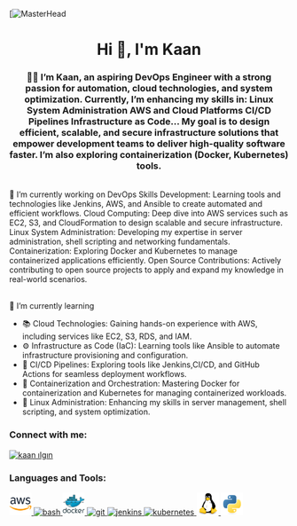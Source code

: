 [![MasterHead](https://www.yapikredi.com.tr/medium/image/bulut-bilisim-trendleri_65851/view.jpg)
<h1 align="center">Hi 👋, I'm Kaan </h1>
<h3 align="center">👨‍💻 I’m Kaan, an aspiring DevOps Engineer with a strong passion for automation, cloud technologies, and system optimization. Currently, I’m enhancing my skills in: Linux System Administration AWS and Cloud Platforms CI/CD Pipelines Infrastructure as Code... My goal is to design efficient, scalable, and secure infrastructure solutions that empower development teams to deliver high-quality software faster.  I’m also exploring containerization (Docker, Kubernetes) tools.</h3>
<br>
 🔭 I’m currently working on
DevOps Skills Development: Learning tools and technologies like Jenkins, AWS, and Ansible to create automated and efficient workflows. Cloud Computing: Deep dive into AWS services such as EC2, S3, and CloudFormation to design scalable and secure infrastructure.  Linux System Administration: Developing my expertise in server administration, shell scripting and networking fundamentals. Containerization: Exploring Docker and Kubernetes to manage containerized applications efficiently. Open Source Contributions: Actively contributing to open source projects to apply and expand my knowledge in real-world scenarios.<br>

   <br>🌱 I’m currently learning
-    📚 Cloud Technologies: Gaining hands-on experience with AWS, including services like EC2, S3, RDS, and IAM.
-   ⚙️ Infrastructure as Code (IaC): Learning tools like Ansible to automate infrastructure provisioning and configuration.
-   🚀 CI/CD Pipelines: Exploring tools like Jenkins,CI/CD, and GitHub Actions for seamless deployment workflows.
-   🐳 Containerization and Orchestration: Mastering Docker for containerization and Kubernetes for managing containerized workloads.
-   📂 Linux Administration: Enhancing my skills in server management, shell scripting, and system optimization.

<h3 align="left">Connect with me:</h3>
<p align="left">
<a href="https://linkedin.com/in/kaan ılgın" target="blank"><img align="center" src="https://raw.githubusercontent.com/rahuldkjain/github-profile-readme-generator/master/src/images/icons/Social/linked-in-alt.svg" alt="kaan ılgın" height="30" width="40" /></a>
</p>

<h3 align="left">Languages and Tools:</h3>
<p align="left"> <a href="https://aws.amazon.com" target="_blank" rel="noreferrer"> <img src="https://raw.githubusercontent.com/devicons/devicon/master/icons/amazonwebservices/amazonwebservices-original-wordmark.svg" alt="aws" width="40" height="40"/> </a> <a href="https://www.gnu.org/software/bash/" target="_blank" rel="noreferrer"> <img src="https://www.vectorlogo.zone/logos/gnu_bash/gnu_bash-icon.svg" alt="bash" width="40" height="40"/> </a> <a href="https://www.docker.com/" target="_blank" rel="noreferrer"> <img src="https://raw.githubusercontent.com/devicons/devicon/master/icons/docker/docker-original-wordmark.svg" alt="docker" width="40" height="40"/> </a> <a href="https://git-scm.com/" target="_blank" rel="noreferrer"> <img src="https://www.vectorlogo.zone/logos/git-scm/git-scm-icon.svg" alt="git" width="40" height="40"/> </a> <a href="https://www.jenkins.io" target="_blank" rel="noreferrer"> <img src="https://www.vectorlogo.zone/logos/jenkins/jenkins-icon.svg" alt="jenkins" width="40" height="40"/> </a> <a href="https://kubernetes.io" target="_blank" rel="noreferrer"> <img src="https://www.vectorlogo.zone/logos/kubernetes/kubernetes-icon.svg" alt="kubernetes" width="40" height="40"/> </a> <a href="https://www.linux.org/" target="_blank" rel="noreferrer"> <img src="https://raw.githubusercontent.com/devicons/devicon/master/icons/linux/linux-original.svg" alt="linux" width="40" height="40"/> </a> <a href="https://www.python.org" target="_blank" rel="noreferrer"> <img src="https://raw.githubusercontent.com/devicons/devicon/master/icons/python/python-original.svg" alt="python" width="40" height="40"/> </a> </p>
